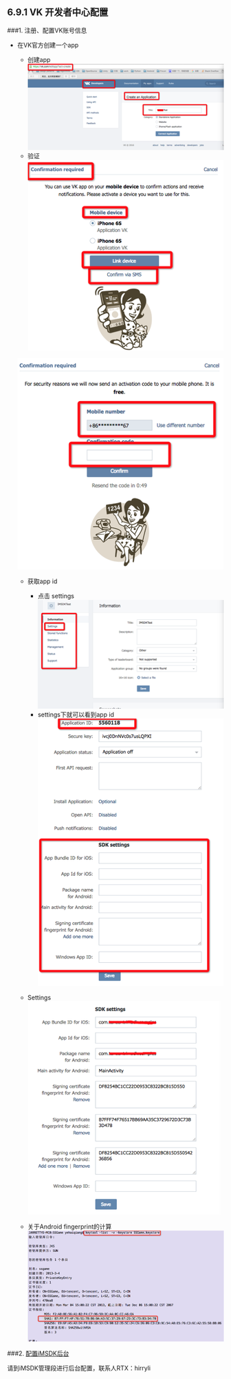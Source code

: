 ## 6.9.1 VK 开发者中心配置

###1. 注册、配置VK账号信息

  * 在VK官方创建一个app     
    * 创建app   
      ![img](../../assets/Images/VK/create.png)
    * 验证    
    ![img](../../assets/Images/VK/confirm.png)  
    
    ![img](../../assets/Images/VK/confirm1.png)
    * 获取app id    
      * 点击 settings
      ![img](../../assets/Images/VK/setting.png)
      * settings下就可以看到app id
      ![img](../../assets/Images/VK/setting1.png)
    * Settings    
    ![img](../../assets/Images/VK/setting_demo.png)
 
    * 关于Android fingerprint的计算    
      ![img](../../assets/Images/VK/kestore_sha1.png)


###2. [配置iMSDK后台](../../Server/README.md)

 请到iMSDK管理段进行后台配置，联系人RTX：hirryli